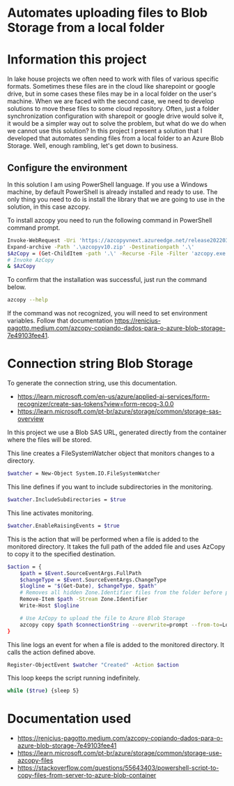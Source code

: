 # Automates uploading files to Blob Storage from a local folder

# Information this project

In lake house projects we often need to work with files of various specific formats. Sometimes these files are in the cloud like sharepoint or google drive, but in some cases these files may be in a local folder on the user's machine. When we are faced with the second case, we need to develop solutions to move these files to some cloud repository. Often, just a folder synchronization configuration with sharepoit or google drive would solve it, it would be a simpler way out to solve the problem, but what do we do when we cannot use this solution?
In this project I present a solution that I developed that automates sending files from a local folder to an Azure Blob Storage.
Well, enough rambling, let's get down to business.

## Configure the environment

In this solution I am using PowerShell language.
If you use a Windows machine, by default PowerShell is already installed and ready to use. The only thing you need to do is install the library that we are going to use in the solution, in this case azcopy.

To install azcopy you need to run the following command in PowerShell command prompt.

```bash
Invoke-WebRequest -Uri 'https://azcopyvnext.azureedge.net/release20220315/azcopy_windows_amd64_10.14.1.zip' -OutFile 'azcopyv10.zip'
Expand-archive -Path '.\azcopyv10.zip' -Destinationpath '.\'
$AzCopy = (Get-ChildItem -path '.\' -Recurse -File -Filter 'azcopy.exe').FullName
# Invoke AzCopy 
& $AzCopy
```

To confirm that the installation was successful, just run the command below.

```bash
azcopy --help
```

If the command was not recognized, you will need to set environment variables.
Follow that documentation https://renicius-pagotto.medium.com/azcopy-copiando-dados-para-o-azure-blob-storage-7e49103fee41.

# Connection string Blob Storage

To generate the connection string, use this documentation.
- https://learn.microsoft.com/en-us/azure/applied-ai-services/form-recognizer/create-sas-tokens?view=form-recog-3.0.0
- https://learn.microsoft.com/pt-br/azure/storage/common/storage-sas-overview

In this project we use a Blob SAS URL, generated directly from the container where the files will be stored.

This line creates a FileSystemWatcher object that monitors changes to a directory.
```bash
$watcher = New-Object System.IO.FileSystemWatcher
```

This line defines if you want to include subdirectories in the monitoring.
```bash
$watcher.IncludeSubdirectories = $true
```
This line activates monitoring.
```bash
$watcher.EnableRaisingEvents = $true
```

This is the action that will be performed when a file is added to the monitored directory. It takes the full path of the added file and uses AzCopy to copy it to the specified destination.
```bash
$action = {
    $path = $Event.SourceEventArgs.FullPath
    $changeType = $Event.SourceEventArgs.ChangeType
    $logline = "$(Get-Date), $changeType, $path"
    # Removes all hidden Zone.Identifier files from the folder before pushing the file to the blob.
    Remove-Item $path -Stream Zone.Identifier
    Write-Host $logline

    # Use AzCopy to upload the file to Azure Blob Storage
    azcopy copy $path $connectionString --overwrite=prompt --from-to=LocalBlob --blob-type BlockBlob --follow-symlinks --check-length=true --put-md5 --follow-symlinks --disable-auto-decoding=false --recursive --log-level=INFO
}
```

This line logs an event for when a file is added to the monitored directory. It calls the action defined above.
```bash
Register-ObjectEvent $watcher "Created" -Action $action
```
This loop keeps the script running indefinitely.
```bash
while ($true) {sleep 5}
```

# Documentation used
- https://renicius-pagotto.medium.com/azcopy-copiando-dados-para-o-azure-blob-storage-7e49103fee41
- https://learn.microsoft.com/pt-br/azure/storage/common/storage-use-azcopy-files
- https://stackoverflow.com/questions/55643403/powershell-script-to-copy-files-from-server-to-azure-blob-container
